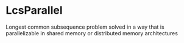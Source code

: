 # LcsParallel
Longest common subsequence problem solved in a way that is parallelizable in shared memory or distributed memory architectures
